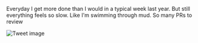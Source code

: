 Everyday I get more done than I would in a typical week last year. But still everything feels so slow. Like I'm swimming through mud. So many PRs to review


![Tweet image](/asset/crosspoast/GueeRBXaoAAW1XO.jpg)

